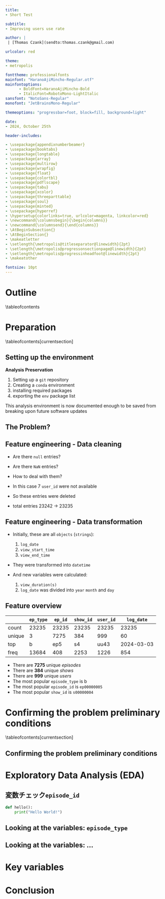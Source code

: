 ```yaml
---
title:
- Short Test

subtitle:
- Improving users use rate

author: |
 | [Thomas Czank](sendto:thomas.czank@gmail.com)

urlcolor: red

theme:
- metropolis

fonttheme: professionalfonts
mainfont: "HaranoAjiMincho-Regular.otf"
mainfontoptions:
      - BoldFont=HaranoAjiMincho-Bold
      - ItalicFont=RobotoMono-LightItalic
sansfont: "NotoSans-Regular"
monofont: "JetBrainsMono-Regular"

themeoptions: "progressbar=foot, block=fill, background=light"

date:
- 2024, October 25th

header-includes:

- \usepackage{appendixnumberbeamer}
- \usepackage{booktabs}
- \usepackage{longtable}
- \usepackage{array}
- \usepackage{multirow}
- \usepackage{wrapfig}
- \usepackage{float}
- \usepackage{colortbl}
- \usepackage{pdflscape}
- \usepackage{tabu}
- \usepackage{xcolor}
- \usepackage{threeparttable}
- \usepackage{soul}
- \usepackage{minted}
- \usepackage{hyperref}
- \hypersetup{colorlinks=true, urlcolor=magenta, linkcolor=red}
- \newcommand{\columnsbegin}{\begin{columns}}
- \newcommand{\columnsend}{\end{columns}}
- \AtBeginSubsection{}
- \AtBeginSection{}
- \makeatletter
- \setlength{\metropolis@titleseparator@linewidth}{2pt}
- \setlength{\metropolis@progressonsectionpage@linewidth}{2pt}
- \setlength{\metropolis@progressinheadfoot@linewidth}{2pt}
- \makeatother

fontsize: 10pt
---
```


# Outline

\tableofcontents

# Preparation

\tableofcontents[currentsection]

## Setting up the environment


**Analysis Preservation**

1. Setting up a `git` repository
2. Creating a `conda` environment
3. installing required packages
4. exporting the `env` package list


This analysis environment is now documented enough to be saved from breaking upon future software updates

## The Problem?


## Feature engineering - Data cleaning

 * Are there `null` entries?
 * Are there `NaN` entries?
 * How to deal with them?
 
 * In this case 7 `user_id` were not available
 * So these entries were deleted
 * total entries 23242 $\rightarrow$ 23235

## Feature engineering - Data transformation

 * Initially, these are all `objects` (`strings`):
   1. `log_date`
   2. `view_start_time`
   3. `view_end_time`
   
 * They were transformed into `datetime`
 * And new variables were calculated:
   1. `view_duration(s)`
   2. `log_date` was divided into `year` `month` and `day`

## Feature overview

|  | `ep_type` | `ep_id`	| `show_id` |	`user_id`	| `log_date` |
|----- | ------  | ----- | ----- | ---- |-----------|
|count |23235 |	23235 |	23235 |	23235 |	23235 |
|unique |	3 |	7275 | 384 | 999 | 60 |
|top |	b	| ep5 |	s4 |	uu43 | 2024-03-03 |
|freq |	13684 |	408 |	2253 |	1226 |	854 |

* There are __7275__ unique _episodes_
* There are __384__ unique _shows_
* There are __999__ unique _users_
* The most popular `episode_type` is b
* The most popular `episode_id` is `ep00000005`
* The most popular `show_id` is `s00000004`

# Confirming the problem preliminary conditions

\tableofcontents[currentsection]

## Confirming the problem preliminary conditions



# Exploratory Data Analysis (EDA)

## 変数チェック`episode_id`

```python
def hello():
    print("Hello World!")
```

## Looking at the variables: `episode_type`

## Looking at the variables: ...

# Key variables

# Conclusion


